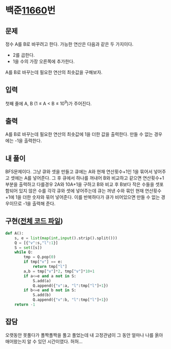 # 백준[11660](https://www.acmicpc.net/problem/16953)번
## 문제
 정수 A를 B로 바꾸려고 한다. 가능한 연산은 다음과 같은 두 가지이다.

 * 2를 곱한다.
 * 1을 수의 가장 오른쪽에 추가한다. 

 A를 B로 바꾸는데 필요한 연산의 최솟값을 구해보자.


## 입력
 첫째 줄에 A, B (1 ≤ A < B ≤ 10<sup>9</sup>)가 주어진다.

## 출력
 A를 B로 바꾸는데 필요한 연산의 최솟값에 1을 더한 값을 출력한다. 만들 수 없는 경우에는 -1을 출력한다.

## 내 풀이
 BFS문제이다.
 그냥 큐와 셋을 만들고 큐에는 A와 현재 연산횟수+1인 1을 묶어서 넣어주고 셋에는 A를 넣어준다.
 그 후 큐에서 하나를 꺼내어 B와 비교하고 같으면 연산횟수+1부분을 출력하고 다를경우 2A와 10A+1을 구하고 B와 비교 후 B보다 작은 수들을 셋포함되어 있지 않은 수를 각각 큐와 셋에 넣어주는데 큐는 꺼낸 수와 묶인 현재 연산횟수+1에 1을 더한 숫자와 묶어 넣어준다.
 이를 반복하다가 큐가 비어있으면 만들 수 없는 경우이므로 -1을 출력해 준다.

## 구현([전체 코드 파일](/baekjoon/16953A->B/c.py))
``` python
def A():
	s, e = list(map(int,input().strip().split()))
	Q = [{"v":s,"l":1}]
	S = set([s])
	while Q:
		tmp = Q.pop(0)
		if tmp["v"] == e:
			return tmp["l"]
		a,b = tmp["v"]*2, tmp["v"]*10+1
		if a<=e and a not in S:
			S.add(a)
			Q.append({"v":a, "l":tmp["l"]+1})
		if b<=e and b not in S:
			S.add(b)
			Q.append({"v":b, "l":tmp["l"]+1})
	return -1
```

## 잡담
 오랫동안 못풀다가 폴짝폴짝을 풀고 풀었는데 내 고정관념이 그 동안 얼마나 나를 옭아매어왔는지 알 수 있던 시간이였다. 허허...